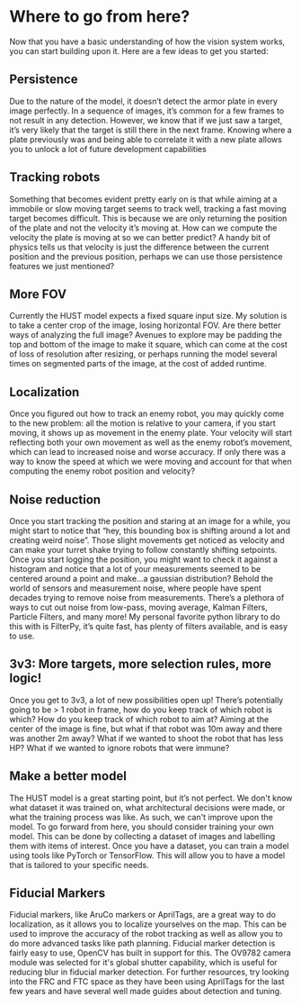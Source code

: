 # Where to go from here?

Now that you have a basic understanding of how the vision system works, you can start building upon it. Here are a few ideas to get you started:

## Persistence

Due to the nature of the model, it doesn’t detect the armor plate in every image perfectly. In a sequence of images, it’s common for a few frames
to not result in any detection. However, we know that if we just saw a target, it’s very likely that the target is still there in the next frame.
Knowing where a plate previously was and being able to correlate it with a new plate allows you to unlock a lot of future development capabilities

## Tracking robots

Something that becomes evident pretty early on is that while aiming at a immobile or slow moving target seems to track well, tracking a fast moving
target becomes difficult. This is because we are only returning the position of the plate and not the velocity it’s moving at. How can we compute the
velocity the plate is moving at so we can better predict? A handy bit of physics tells us that velocity is just the difference between the current
position and the previous position, perhaps we can use those persistence features we just mentioned? 

## More FOV

Currently the HUST model expects a fixed square input size. My solution is to take a center crop of the image, losing horizontal FOV. Are there better
ways of analyzing the full image? Avenues to explore may be padding the top and bottom of the image to make it square, which can come at the cost of loss
of resolution after resizing, or perhaps running the model several times on segmented parts of the image, at the cost of added runtime.

## Localization

Once you figured out how to track an enemy robot, you may quickly come to the new problem: all the motion is relative to your camera, if you start moving,
it shows up as movement in the enemy plate. Your velocity will start reflecting both your own movement as well as the enemy robot’s movement, which can
lead to increased noise and worse accuracy. If only there was a way to know the speed at which we were moving and account for that when computing the enemy
robot position and velocity?

## Noise reduction
Once you start tracking the position and staring at an image for a while, you might start to notice that “hey, this bounding box is shifting around a lot and creating weird noise”.
Those slight movements get noticed as velocity and can make your turret shake trying to follow constantly shifting setpoints. Once you start logging the position, you might want
to check it against a histogram and notice that a lot of your measurements seemed to be centered around a point and make…a gaussian distribution? Behold the world of sensors and
measurement noise, where people have spent decades trying to remove noise from measurements. There’s a plethora of ways to cut out noise from low-pass, moving average, Kalman Filters,
Particle Filters, and many more! My personal favorite python library to do this with is FilterPy, it’s quite fast, has plenty of filters available, and is easy to use.

## 3v3: More targets, more selection rules, more logic!
Once you get to 3v3, a lot of new possibilities open up! There’s potentially going to be > 1 robot in frame, how do you keep track of which robot is which? How do you keep track of
which robot to aim at? Aiming at the center of the image is fine, but what if that robot was 10m away and there was another 2m away? What if we wanted to shoot the robot that has less HP?
What if we wanted to ignore robots that were immune?

## Make a better model

The HUST model is a great starting point, but it’s not perfect. We don't know what dataset it was trained on, what architectural decisions were made, or what the training process was like.
As such, we can't improve upon the model. To go forward from here, you should consider training your own model. This can be done by collecting a dataset of images and labelling them with
items of interest. Once you have a dataset, you can train a model using tools like PyTorch or TensorFlow. This will allow you to have a model that is tailored to your specific needs.

## Fiducial Markers

Fiducial markers, like AruCo markers or AprilTags, are a great way to do localization, as it allows you to localize yourselves on the map. This can be used to improve the accuracy of the
robot tracking as well as allow you to do more advanced tasks like path planning. Fiducial marker detection is fairly easy to use, OpenCV has built in support for this. The OV9782 camera 
module was selected for it's global shutter capability, which is useful for reducing blur in fiducial marker detection. For further resources, try looking into the FRC and FTC space
as they have been using AprilTags for the last few years and have several well made guides about detection and tuning.


